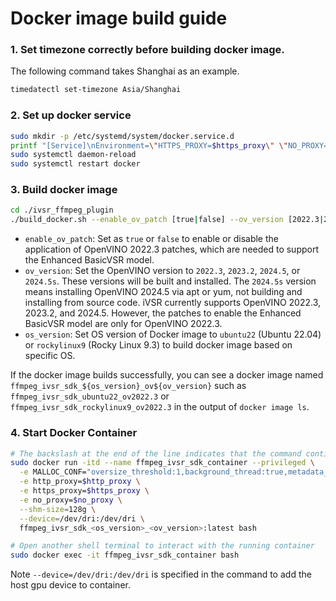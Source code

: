 # Docker image build guide

### 1. Set timezone correctly before building docker image.
The following command takes Shanghai as an example.

  ```bash
  timedatectl set-timezone Asia/Shanghai
  ```

### 2. Set up docker service

```bash
sudo mkdir -p /etc/systemd/system/docker.service.d
printf "[Service]\nEnvironment=\"HTTPS_PROXY=$https_proxy\" \"NO_PROXY=$no_proxy\"\n" | sudo tee  /etc/systemd/system/docker.service.d/proxy.conf
sudo systemctl daemon-reload
sudo systemctl restart docker
```

### 3. Build docker image

```bash
cd ./ivsr_ffmpeg_plugin
./build_docker.sh --enable_ov_patch [true|false] --ov_version [2022.3|2023.2|2024.5|2024.5s] --os_version [rockylinux9|ubuntu22]
```
- `enable_ov_patch`: Set as `true` or `false` to enable or disable the application of OpenVINO 2022.3 patches, which are needed to support the Enhanced BasicVSR model.
- `ov_version`: Set the OpenVINO version to `2022.3`, `2023.2`, `2024.5`, or `2024.5s`. These versions will be built and installed. The `2024.5s` version means installing OpenVINO 2024.5 via apt or yum, not building and installing from source code. iVSR currently supports OpenVINO 2022.3, 2023.2, and 2024.5. However, the patches to enable the Enhanced BasicVSR model are only for OpenVINO 2022.3.
- `os_version`: Set OS version of Docker image to `ubuntu22` (Ubuntu 22.04) or `rockylinux9` (Rocky Linux 9.3) to build docker image based on specific OS.

If the docker image builds successfully, you can see a docker image named `ffmpeg_ivsr_sdk_${os_version}_ov${ov_version}` such as `ffmpeg_ivsr_sdk_ubuntu22_ov2022.3` or `ffmpeg_ivsr_sdk_rockylinux9_ov2022.3` in the output of `docker image ls`.

### 4. Start Docker Container

```bash
# The backslash at the end of the line indicates that the command continues on the next line
sudo docker run -itd --name ffmpeg_ivsr_sdk_container --privileged \
  -e MALLOC_CONF="oversize_threshold:1,background_thread:true,metadata_thp:auto,dirty_decay_ms:9000000000,muzzy_decay_ms:9000000000" \
  -e http_proxy=$http_proxy \
  -e https_proxy=$https_proxy \
  -e no_proxy=$no_proxy \
  --shm-size=128g \
  --device=/dev/dri:/dev/dri \
  ffmpeg_ivsr_sdk_<os_version>_<ov_version>:latest bash

# Open another shell terminal to interact with the running container
sudo docker exec -it ffmpeg_ivsr_sdk_container bash
```

Note `--device=/dev/dri:/dev/dri` is specified in the command to add the host gpu device to container.<br>